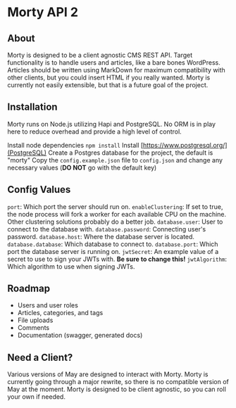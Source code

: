 # Morty API 2

## About
Morty is designed to be a client agnostic CMS REST API.  Target functionality is to handle users and articles, like a bare bones WordPress.  Articles should be written using MarkDown for maximum compatibility with other clients, but you could insert HTML if you really wanted.  Morty is currently not easily extensible, but that is a future goal of the project.

## Installation
Morty runs on Node.js utilizing Hapi and PostgreSQL.  No ORM is in play here to reduce overhead and provide a high level of control.

Install node dependencies `npm install`
Install [https://www.postgresql.org/](PostgreSQL)
Create a Postgres database for the project, the default is "morty"
Copy the `config.example.json` file to `config.json` and change any necessary values (**DO NOT** go with the default key)

## Config Values
`port`: Which port the server should run on.
`enableClustering`: If set to true, the node process will fork a worker for each available CPU on the machine.  Other clustering solutions probably do a better job.
`database.user`: User to connect to the database with.
`database.password`: Connecting user's password.
`database.host`: Where the database server is located.
`database.database`: Which database to connect to.
`database.port`: Which port the database server is running on.
`jwtSecret`: An example value of a secret to use to sign your JWTs with.  **Be sure to change this!**
`jwtAlgorithm`: Which algorithm to use when signing JWTs.

## Roadmap
* Users and user roles
* Articles, categories, and tags
* File uploads
* Comments
* Documentation (swagger, generated docs)

## Need a Client?
Various versions of May are designed to interact with Morty.  Morty is currently going through a major rewrite, so there is no compatible version of May at the moment.  Morty is designed to be client agnostic, so you can roll your own if needed.